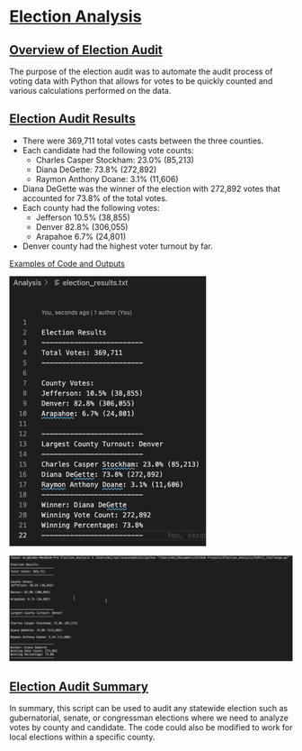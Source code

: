 # <u>Election Analysis</u>

## <u>Overview of Election Audit</u>

The purpose of the election audit was to automate the audit process of voting data with Python that allows for votes to be quickly counted and various calculations performed on the data.

## <u>Election Audit Results</u>
- There were 369,711 total votes casts between the three counties.
- Each candidate had the following vote counts:
  - Charles Casper Stockham: 23.0% (85,213)
  - Diana DeGette:  73.8% (272,892)
  - Raymon Anthony Doane:  3.1% (11,606)
- Diana DeGette was the winner of the election with 272,892 votes that accounted for 73.8% of the total votes.
- Each county had the following votes:
  - Jefferson 10.5% (38,855)
  - Denver 82.8% (306,055)
  - Arapahoe 6.7% (24,801)
- Denver county had the highest voter turnout by far.

<u>Examples of Code and Outputs</u>

![Election Results File Snapshot](https://github.com/cadejackson/Election_Analysis/blob/main/Resources/Election%20Results%20TXT%20Snapshot.png) 

![Election Results Terminal Output Snapshot](https://github.com/cadejackson/Election_Analysis/blob/main/Resources/Terminal%20Outptut%20Spanshot.png)




## <u>Election Audit Summary</u>
In summary, this script can be used to audit any statewide election such as gubernatorial, senate, or congressman elections where we need to analyze votes by county and candidate.  The code could also be modified to work for local elections within a specific county.